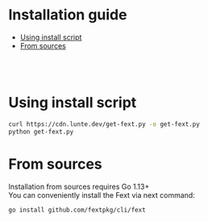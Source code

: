 # Installation guide
* [Using install script](#using-install-script)
* [From sources](#from-sources)

<br><br>
# Using install script
```sh
curl https://cdn.lunte.dev/get-fext.py -o get-fext.py
python get-fext.py
```

# From sources
Installation from sources requires Go 1.13+<br>
You can conveniently install the Fext via next command:
```sh
go install github.com/fextpkg/cli/fext
```
